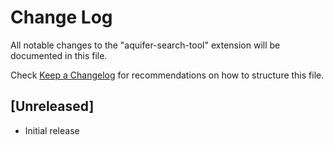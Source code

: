 # Change Log

All notable changes to the "aquifer-search-tool" extension will be documented in this file.

Check [Keep a Changelog](http://keepachangelog.com/) for recommendations on how to structure this file.

## [Unreleased]

- Initial release